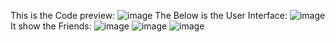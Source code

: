 This is the Code preview:
![image](https://github.com/user-attachments/assets/4487f7ae-920b-447d-9f61-17778f1fb819)
The Below is the User Interface:
![image](https://github.com/user-attachments/assets/a9dd5e69-1583-4fef-b861-7e2708981644)
It show the Friends:
![image](https://github.com/user-attachments/assets/217966f5-b04d-41e1-b423-29e3a81fe873)
![image](https://github.com/user-attachments/assets/78a26796-1487-4b3f-bcb7-14bb66cc5d22)
![image](https://github.com/user-attachments/assets/0151b5b3-3bf1-4967-9977-8520add474c7)
